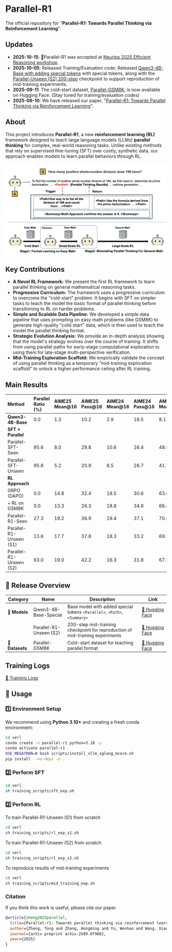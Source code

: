 
# **Parallel-R1**
The official repository for "**Parallel-R1: Towards Parallel Thinking via Reinforcement Learning**".

## **Updates**
* **2025-10-15**: 🎉Parallel-R1 was accepted at [Neurips 2025 Efficient Reasoning workshop](https://efficient-reasoning.github.io/).
* **2025-10-05**: Released Training/Evaluation code; Released [Qwen3-4B-Base with adding special tokens](https://huggingface.co/Parallel-R1) with special tokens, along with the [Parallel-Unseen (S2) 200-step](https://huggingface.co/Parallel-R1) checkpoint to support reproduction of mid-training experiments.
* **2025-09-11**: The cold-start dataset, [Parallel-GSM8K](https://huggingface.co/Parallel-R1), is now available on Hugging Face. (Stay tuned for training/evaluation codes)
* **2025-09-10**: We have released our paper, "[Parallel-R1: Towards Parallel Thinking via Reinforcement Learning](https://arxiv.org/abs/2509.07980)".


## **About**
This project introduces **Parallel-R1**, a new **reinforcement learning (RL)** framework designed to teach large language models (LLMs) **parallel thinking** for complex, real-world reasoning tasks. Unlike existing methods that rely on supervised fine-tuning (SFT) over costly, synthetic data, our approach enables models to learn parallel behaviors through RL.

![Parallel-R1框架图](./fig/framework.jpg)

## **Key Contributions**

* **A Novel RL Framework:** We present the first RL framework to learn parallel thinking on general mathematical reasoning tasks.
* **Progressive Curriculum:** The framework uses a progressive curriculum to overcome the "cold-start" problem. It begins with SFT on simpler tasks to teach the model the basic format of parallel thinking before transitioning to RL on harder problems.
* **Simple and Scalable Data Pipeline:** We developed a simple data pipeline that uses prompting on easy math problems (like GSM8K) to generate high-quality "cold-start" data, which is then used to teach the model the parallel thinking format.
* **Strategic Evolution Analysis:** We provide an in-depth analysis showing that the model's strategy evolves over the course of training. It shifts from using parallel paths for early-stage computational exploration to using them for late-stage multi-perspective verification.
* **Mid-Training Exploration Scaffold:** We empirically validate the concept of using parallel thinking as a temporary "mid-training exploration scaffold" to unlock a higher performance ceiling after RL training.

## **Main Results**

| Method | Parallel Ratio (%) | AIME25 Mean@16 | AIME25 Pass@16 | AIME24 Mean@16 | AIME24 Pass@16 | AMC23 Mean@16 | AMC23 Pass@16 | MATH Mean@1 | Avg. |
| :--- | :--- | :--- | :--- | :--- | :--- | :--- | :--- | :--- | :--- |
| **Qwen3-4B-Base** | 0.0 | 1.3 | 10.2 | 2.9 | 16.5 | 8.1 | 51.2 | 13.9 | 6.6 |
| **SFT + Parallel** | | | | | | | | | |
| Parallel-SFT-Seen | 95.6 | 8.0 | 29.8 | 10.6 | 26.4 | 48.9 | 79.2 | 76.6 | 36.0 |
| Parallel-SFT-Unseen | 95.6 | 5.2 | 20.9 | 8.5 | 26.7 | 41.7 | 80.1 | 71.5 | 31.7 |
| **RL Approach** | | | | | | | | | |
| GRPO (DAPO) | 0.0 | 14.8 | 32.4 | 18.5 | 30.6 | 63.6 | 85.1 | 83.5 | 45.1 |
| + RL on GSM8K | 0.0 | 13.3 | 26.3 | 18.8 | 34.9 | 66.4 | 82.2 | 82.6 | 45.3 |
| Parallel-R1-Seen | 27.3 | 19.2 | 38.9 | 19.4 | 37.1 | 70.5 | 85.0 | 86.7 | 48.9 |
| Parallel-R1-Unseen (S1) | 13.6 | 17.7 | 37.8 | 18.3 | 33.2 | 69.7 | 88.9 | 82.6 | 47.1 |
| Parallel-R1-Unseen (S2) | 63.0 | 19.0 | 42.2 | 16.3 | 31.8 | 67.5 | 91.5 | 84.5 | 46.8 |


## 🧱 Release Overview

| Category | Name | Description | Link |
|-----------|------|--------------|------|
| 🧠 **Models** | Qwen3-4B-Base-Special | Base model with added special tokens `<Parallel>`, `<Path>`, `<Summary>` | [🤗 Hugging Face](https://huggingface.co/Parallel-R1) |
|  | Parallel-R1-Unseen (S2) | 200-step mid-training checkpoint for reproduction of mid-training experiments| [🤗 Hugging Face](https://huggingface.co/Parallel-R1) |
| 📘 **Datasets** | Parallel-GSM8K | Cold-start dataset for teaching parallel format | [🤗 Hugging Face](https://huggingface.co/Parallel-R1) |

##  Training Logs



[🤗 Training Logs](https://api.wandb.ai/links/logical_reasoning/a538trv4)


## 🚀 Usage

### **1️⃣ Environment Setup**

We recommend using **Python 3.10+** and creating a fresh conda environment:

```bash
cd verl
conda create -n parallel-r1 python=3.10 -y
conda activate parallel-r1
USE_MEGATRON=0 bash scripts/install_vllm_sglang_mcore.sh
pip install --no-deps -e .
```

### **2️⃣ Perform SFT**

```bash
cd verl
sh training_scripts/sft_exp.sh
```

### **2️⃣ Perform RL**
To train Parallel-R1-Unseen (S1) from scratch 
```bash
cd verl
sh training_scripts/rl_exp_s1.sh
```
To train Parallel-R1-Unseen (S2) from scratch 
```bash
cd verl
sh training_scripts/rl_exp_s2.sh
```

To reproduce results of mid-training experiments
```bash
cd verl
sh training_scripts/mid_training_exp.sh
```


### Citation

If you think this work is useful, please cite our paper.

```bibtex
@article{zheng2025parallel,
  title={Parallel-r1: Towards parallel thinking via reinforcement learning},
  author={Zheng, Tong and Zhang, Hongming and Yu, Wenhao and Wang, Xiaoyang and Yang, Xinyu and Dai, Runpeng and Liu, Rui and Bao, Huiwen and Huang, Chengsong and Huang, Heng and others},
  journal={arXiv preprint arXiv:2509.07980},
  year={2025}
}

